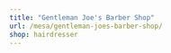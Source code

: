 ```yaml
---
title: "Gentleman Joe's Barber Shop"
url: /mesa/gentleman-joes-barber-shop/
shop: hairdresser
---
```

